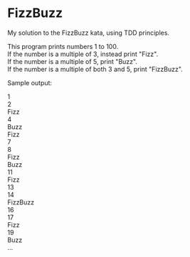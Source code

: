 # FizzBuzz
My solution to the FizzBuzz kata, using TDD principles.

This program prints numbers 1 to 100.</br>
If the number is a multiple of 3, instead print "Fizz".</br>
If the number is a multiple of 5, print "Buzz".</br>
If the number is a multiple of both 3 and 5, print "FizzBuzz".

Sample output:

1</br>
2</br>
Fizz</br>
4</br>
Buzz</br>
Fizz</br>
7</br>
8</br>
Fizz</br>
Buzz</br>
11</br>
Fizz</br>
13</br>
14</br>
FizzBuzz</br>
16</br>
17</br>
Fizz</br>
19</br>
Buzz</br>
...